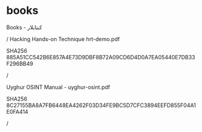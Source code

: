 # books
Books - كىتابلار 

/
Hacking Hands-on Technique
hrt-demo.pdf

SHA256          885A51CC542B6E857A4E73D9DBF8B72A09CD6D4D0A7EA05440E7DB33F296BB49

/

Uyghur OSINT Manual - 
uyghur-osint.pdf

SHA256          8C27155BA8A7FB6448EA4262F03D34FE9BC5D7CFC3894EEFD855F04A1E0FA414

/


